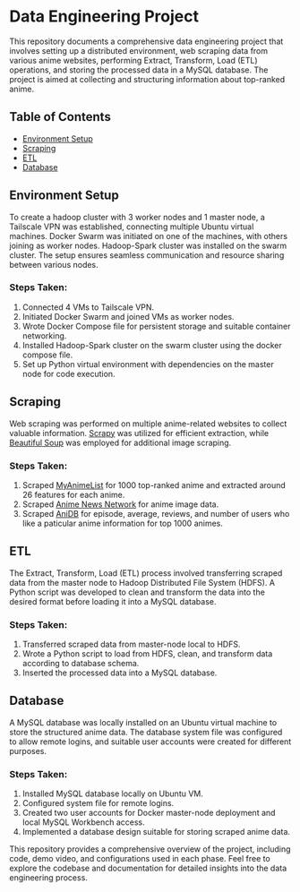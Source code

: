 # Data Engineering Project

This repository documents a comprehensive data engineering project that involves setting up a distributed environment, web scraping data from various anime websites, performing Extract, Transform, Load (ETL) operations, and storing the processed data in a MySQL database. The project is aimed at collecting and structuring information about top-ranked anime.

## Table of Contents
- [Environment Setup](#environment-setup)
- [Scraping](#scraping)
- [ETL](#etl)
- [Database](#database)

## Environment Setup

To create a hadoop cluster with 3 worker nodes and 1 master node, a Tailscale VPN was established, connecting multiple Ubuntu virtual machines. Docker Swarm was initiated on one of the machines, with others joining as worker nodes. Hadoop-Spark cluster was installed on the swarm cluster. The setup ensures seamless communication and resource sharing between various nodes.

### Steps Taken:
1. Connected 4 VMs to Tailscale VPN.
2. Initiated Docker Swarm and joined VMs as worker nodes.
3. Wrote Docker Compose file for persistent storage and suitable container networking.
4. Installed Hadoop-Spark cluster on the swarm cluster using the docker compose file.
5. Set up Python virtual environment with dependencies on the master node for code execution.

## Scraping

Web scraping was performed on multiple anime-related websites to collect valuable information. [Scrapy](https://scrapy.org/) was utilized for efficient extraction, while [Beautiful Soup](https://www.crummy.com/software/BeautifulSoup/) was employed for additional image scraping.

### Steps Taken:
1. Scraped [MyAnimeList](https://myanimelist.net/topanime.php?limit=0) for 1000 top-ranked anime and extracted around 26 features for each anime.
2. Scraped [Anime News Network](https://www.animenewsnetwork.com/encyclopedia/ratings-anime.php?top50=best_bayesian&n=500) for anime image data.
3. Scraped [AniDB](https://anidb.net/anime/?h=1&noalias=1&orderby.name=1.1&orderby.rating=0.2) for episode, average, reviews, and number of users who like a paticular anime information for top 1000 animes.

## ETL

The Extract, Transform, Load (ETL) process involved transferring scraped data from the master node to Hadoop Distributed File System (HDFS). A Python script was developed to clean and transform the data into the desired format before loading it into a MySQL database.

### Steps Taken:
1. Transferred scraped data from master-node local to HDFS.
2. Wrote a Python script to load from HDFS, clean, and transform data according to database schema.
3. Inserted the processed data into a MySQL database.

## Database

A MySQL database was locally installed on an Ubuntu virtual machine to store the structured anime data. The database system file was configured to allow remote logins, and suitable user accounts were created for different purposes.

### Steps Taken:
1. Installed MySQL database locally on Ubuntu VM.
2. Configured system file for remote logins.
3. Created two user accounts for Docker master-node deployment and local MySQL Workbench access.
4. Implemented a database design suitable for storing scraped anime data.

This repository provides a comprehensive overview of the project, including code, demo video, and configurations used in each phase. Feel free to explore the codebase and documentation for detailed insights into the data engineering process.

